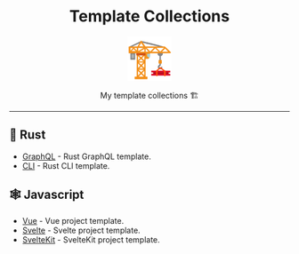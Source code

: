 <div align="center">
  <h1>Template Collections</h1>

<img src='docs/construction.svg' width=80px />

My template collections 🏗️

 </a>

</div>

---

## 🦀 Rust

- [GraphQL](src/rust-graphql) - Rust GraphQL template.
- [CLI](src/rust-cli) - Rust CLI template.

## 🕸️ Javascript

- [Vue](src/js-vue) - Vue project template.
- [Svelte](src/js-svelte) -  Svelte project template.
- [SvelteKit](src/js-sveltekit) -  SvelteKit project template.

